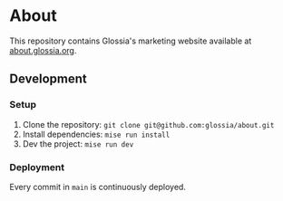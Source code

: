 # About

This repository contains Glossia's marketing website available at [about.glossia.org](https://about.glossia.org).

## Development

### Setup

1. Clone the repository: `git clone git@github.com:glossia/about.git`
2. Install dependencies: `mise run install`
3. Dev the project: `mise run dev`

### Deployment

Every commit in `main` is continuously deployed.
